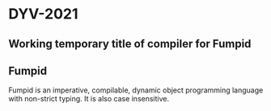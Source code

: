 # DYV-2021
Working temporary title of compiler for Fumpid
---
## Fumpid
Fumpid is an imperative, compilable, dynamic object programming language with non-strict typing. It is also case insensitive.
